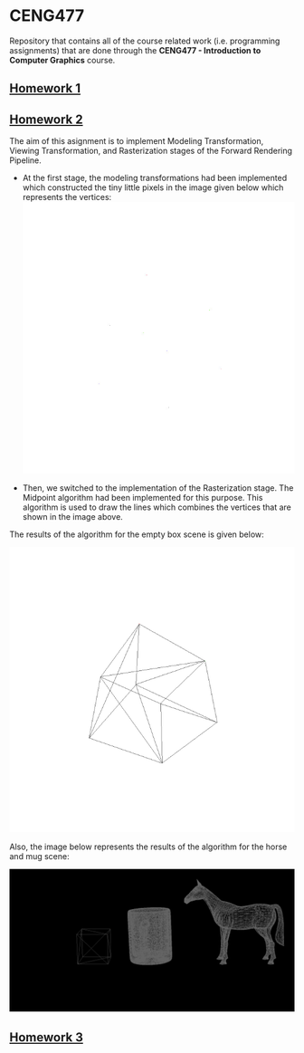# CENG477

Repository that contains all of the course related work (i.e. programming assignments) that are done through the **CENG477 - Introduction to Computer Graphics** course.

## [Homework 1](/Homework1)

## [Homework 2](/Homework2)
The aim of this asignment is to implement Modeling Transformation, Viewing Transformation,
and Rasterization stages of the Forward Rendering Pipeline.
 
* At the first stage, the modeling transformations had been implemented which constructed the tiny little pixels in the image given below which represents the vertices:
![Empty Box Modeling Transformations](Homework2/images/empty_box_modeling_transformations.jpeg)

* Then, we switched to the implementation of the Rasterization stage. The Midpoint algorithm had been implemented for this purpose. This algorithm is used to draw the lines which combines the vertices that are shown in the image above. 

The results of the algorithm for the empty box scene is given below:

![Empty Box Midpoint](Homework2/images/empty_box_midpoint.png)

Also, the image below represents the results of the algorithm for the horse and mug scene:

![Horse and Mug Midpoint](Homework2/images/horse_and_mug_midpoint.png)

## [Homework 3](/Homework3)
